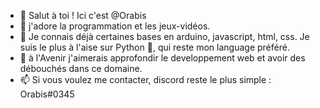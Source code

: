 - 👋 Salut à toi ! Ici c'est @Orabis
- 👀 j'adore la programmation et les jeux-vidéos.
- 🌱 Je connais déjà certaines bases en arduino, javascript, html, css. Je suis le plus à l'aise sur Python 🐍, qui reste mon language préféré. 
- 💞️ à l'Avenir j'aimerais approfondir le developpement web et avoir des débouchés dans ce domaine.
- 📫 Si vous voulez me contacter, discord reste le plus simple : Orabis#0345
    
<!---
Orabis/Orabis is a ✨ special ✨ repository because its `README.md` (this file) appears on your GitHub profile.
You can click the Preview link to take a look at your changes.
--->
